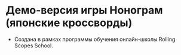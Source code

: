 # Демо-версия игры Нонограм (японские кроссворды)

- Создана в рамках программы обучения онлайн-школы Rolling Scopes School.
